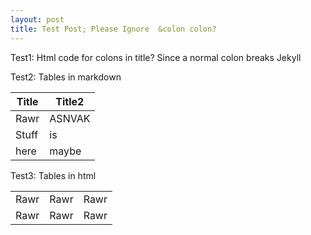 ```yaml
---
layout: post
title: Test Post; Please Ignore  &colon colon?
---
```


Test1: Html code for colons in title? Since a normal colon breaks Jekyll

Test2: Tables in markdown

| Title | Title2 |
| ----- | ------ |
| Rawr | ASNVAK |
| Stuff | is |
| here | maybe |


Test3: Tables in html
<table>
	<tr>
		<td> Rawr </td>
		<td> Rawr </td>
		<td> Rawr </td>
	</tr>
	<tr>
		<td> Rawr </td>
		<td> Rawr </td>
		<td> Rawr </td>
	</tr>
</table>